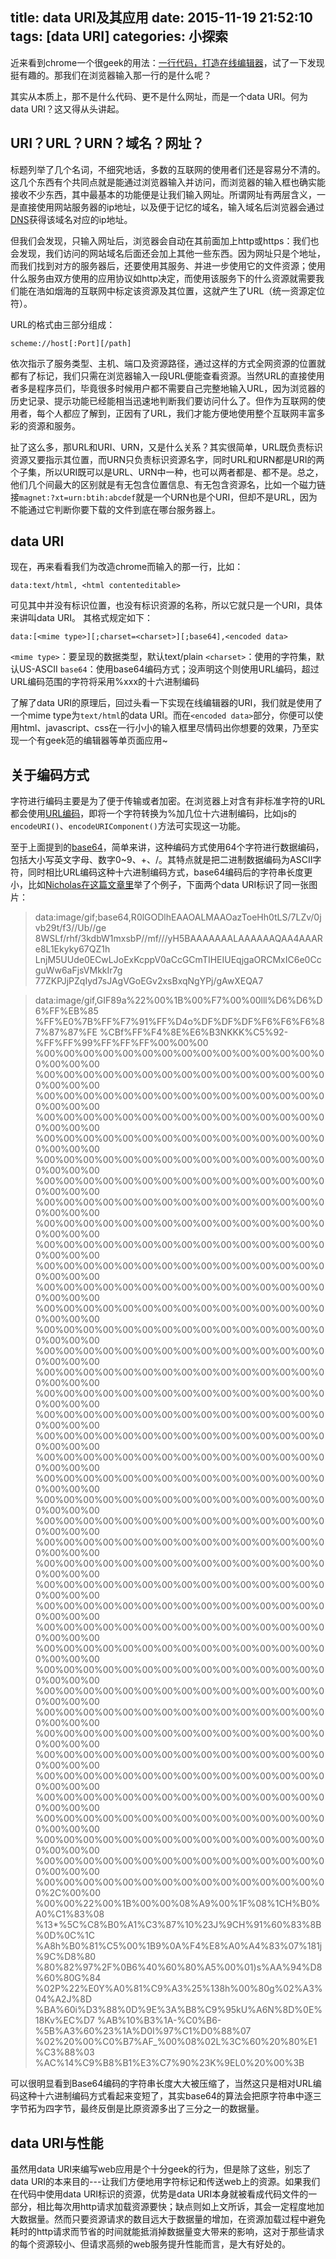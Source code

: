 title: data URI及其应用
date: 2015-11-19 21:52:10
tags: [data URI]
categories: 小探索
---
近来看到chrome一个很geek的用法：[一行代码，打造在线编辑器](http://segmentfault.com/a/1190000003974992)，试了一下发现挺有趣的。那我们在浏览器输入那一行的是什么呢？

其实从本质上，那不是什么代码、更不是什么网址，而是一个data URI。何为data URI？这又得从头讲起。

## URI？URL？URN？域名？网址？
标题列举了几个名词，不细究地话，多数的互联网的使用者们还是容易分不清的。这几个东西有个共同点就是能通过浏览器输入并访问，而浏览器的输入框也确实能接收不少东西，其中最基本的功能便是让我们输入网址。所谓网址有两层含义，一是直接使用网站服务器的ip地址，以及便于记忆的域名，输入域名后浏览器会通过[DNS](http://baike.baidu.com/link?url=Rw7i5mMRGozENS5lb07V3_4DMG62Eg0Tub0gXsWWGu8eUuuzHeShizHwtBfbrbWlPqlATMdj8v8aCbMl4vMNhCs7j0rdGCc_Me23voqAMfu)获得该域名对应的ip地址。

但我们会发现，只输入网址后，浏览器会自动在其前面加上http或https：我们也会发现，我们访问的网站域名后面还会加上其他一些东西。因为网址只是个地址，而我们找到对方的服务器后，还要使用其服务、并进一步使用它的文件资源；使用什么服务由双方使用的应用协议如http决定，而使用该服务下的什么资源就需要我们能在浩如烟海的互联网中标定该资源及其位置，这就产生了URL（统一资源定位符）。

URL的格式由三部分组成：

`scheme://host[:Port][/path]`

依次指示了服务类型、主机、端口及资源路径，通过这样的方式全网资源的位置就都有了标记，我们只需在浏览器输入一段URL便能查看资源。当然URL的直接使用者多是程序员们，毕竟很多时候用户都不需要自己完整地输入URL，因为浏览器的历史记录、提示功能已经能相当迅速地判断我们要访问什么了。但作为互联网的使用者，每个人都应了解到，正因有了URL，我们才能方便地使用整个互联网丰富多彩的资源和服务。

扯了这么多，那URL和URI、URN，又是什么关系？其实很简单，URL既负责标识资源又要指示其位置，而URN只负责标识资源名字，同时URL和URN都是URI的两个子集，所以URI既可以是URL、URN中一种，也可以两者都是、都不是。总之，他们几个间最大的区别就是有无包含位置信息、有无包含资源名，比如一个磁力链接`magnet:?xt=urn:btih:abcdef`就是一个URN也是个URI，但却不是URL，因为不能通过它判断你要下载的文件到底在哪台服务器上。

## data URI
现在，再来看看我们为改造chrome而输入的那一行，比如：

`data:text/html, <html contenteditable>`

可见其中并没有标识位置，也没有标识资源的名称，所以它就只是一个URI，具体来讲叫data URI。
其格式规定如下：

`data:[<mime type>][;charset=<charset>][;base64],<encoded data>`

`<mime type>`：要呈现的数据类型，默认text/plain
`<charset>`：使用的字符集，默认US-ASCII
`base64`：使用base64编码方式；没声明这个则使用URL编码，超过URL编码范围的字符将采用%xxx的十六进制编码

了解了data URI的原理后，回过头看一下实现在线编辑器的URI，我们就是使用了一个mime type为`text/html`的data URI。而在`<encoded data>`部分，你便可以使用html、javascript、css在一行小小的输入框里尽情码出你想要的效果，乃至实现一个有geek范的编辑器等单页面应用~

## 关于编码方式
字符进行编码主要是为了便于传输或者加密。在浏览器上对含有非标准字符的URL都会使用[URL编码](http://www.w3school.com.cn/tags/html_ref_urlencode.html)，即将一个字符转换为%加几位十六进制编码，比如js的`encodeURI()`、`encodeURIComponent()`方法可实现这一功能。

至于上面提到的[base64](http://baike.baidu.com/link?url=BYobOxN-7CaLqIoOKEJ-VuhROauJQPm2OapEWaacf37G786QdIFqMJcwI6QnklvvOzIaC9QCPc5pD0mOcS0sYq)，简单来讲，这种编码方式使用64个字符进行数据编码，包括大小写英文字母、数字0~9、+、/。其特点就是把二进制数据编码为ASCII字符，同时相比URL编码这种十六进制编码方式，base64编码后的字符串长度更小，比如[Nicholas在这篇文章里](https://www.nczonline.net/blog/2009/10/27/data-uris-explained/)举了个例子，下面两个data URI标识了同一张图片：

>data:image/gif;base64,R0lGODlhEAAOALMAAOazToeHh0tLS/7LZv/0jvb29t/f3//Ub//ge
8WSLf/rhf/3kdbW1mxsbP//mf///yH5BAAAAAAALAAAAAAQAA4AAARe8L1Ekyky67QZ1h
LnjM5UUde0ECwLJoExKcppV0aCcGCmTIHEIUEqjgaORCMxIC6e0CcguWw6aFjsVMkkIr7g
77ZKPJjPZqIyd7sJAgVGoEGv2xsBxqNgYPj/gAwXEQA7

>data:image/gif,GIF89a%22%00%1B%00%F7%00%00lll%D6%D6%D6%FF%EB%85
%FF%E0%7B%FF%F7%91%FF%D4o%DF%DF%DF%F6%F6%F6%87%87%87%FE
%CBf%FF%F4%8E%E6%B3NKKK%C5%92-%FF%FF%99%FF%FF%FF%00%00%00
%00%00%00%00%00%00%00%00%00%00%00%00%00%00%00%00%00%00
%00%00%00%00%00%00%00%00%00%00%00%00%00%00%00%00%00%00
%00%00%00%00%00%00%00%00%00%00%00%00%00%00%00%00%00%00
%00%00%00%00%00%00%00%00%00%00%00%00%00%00%00%00%00%00
%00%00%00%00%00%00%00%00%00%00%00%00%00%00%00%00%00%00
%00%00%00%00%00%00%00%00%00%00%00%00%00%00%00%00%00%00
%00%00%00%00%00%00%00%00%00%00%00%00%00%00%00%00%00%00
%00%00%00%00%00%00%00%00%00%00%00%00%00%00%00%00%00%00
%00%00%00%00%00%00%00%00%00%00%00%00%00%00%00%00%00%00
%00%00%00%00%00%00%00%00%00%00%00%00%00%00%00%00%00%00
%00%00%00%00%00%00%00%00%00%00%00%00%00%00%00%00%00%00
%00%00%00%00%00%00%00%00%00%00%00%00%00%00%00%00%00%00
%00%00%00%00%00%00%00%00%00%00%00%00%00%00%00%00%00%00
%00%00%00%00%00%00%00%00%00%00%00%00%00%00%00%00%00%00
%00%00%00%00%00%00%00%00%00%00%00%00%00%00%00%00%00%00
%00%00%00%00%00%00%00%00%00%00%00%00%00%00%00%00%00%00
%00%00%00%00%00%00%00%00%00%00%00%00%00%00%00%00%00%00
%00%00%00%00%00%00%00%00%00%00%00%00%00%00%00%00%00%00
%00%00%00%00%00%00%00%00%00%00%00%00%00%00%00%00%00%00
%00%00%00%00%00%00%00%00%00%00%00%00%00%00%00%00%00%00
%00%00%00%00%00%00%00%00%00%00%00%00%00%00%00%00%00%00
%00%00%00%00%00%00%00%00%00%00%00%00%00%00%00%00%00%00
%00%00%00%00%00%00%00%00%00%00%00%00%00%00%00%00%00%00
%00%00%00%00%00%00%00%00%00%00%00%00%00%00%00%00%00%00
%00%00%00%00%00%00%00%00%00%00%00%00%00%00%00%00%00%00
%00%00%00%00%00%00%00%00%00%00%00%00%00%00%00%00%00%00
%00%00%00%00%00%00%00%00%00%00%00%00%00%00%00%00%00%00
%00%00%00%00%00%00%00%00%00%00%00%00%00%00%00%00%00%00
%00%00%00%00%00%00%00%00%00%00%00%00%00%00%00%00%00%00
%00%00%00%00%00%00%00%00%00%00%00%00%00%00%00%00%00%00
%00%00%00%00%00%00%00%00%00%00%00%00%00%00%00%00%00%00
%00%00%00%00%00%00%00%00%00%00%00%00%00%00%00%00%00%00
%00%00%00%00%00%00%00%00%00%00%00%00%00%00%00%00%00%00
%00%00%00%00%00%00%00%00%00%00%00%00%00%00%00%00%00%00
%00%00%00%00%00%00%00%00%00%00%00%00%00%00%00%00%00%00
%00%00%00%00%00%00%00%00%00%00%00%00%00%00%00%00%00%00
%00%00%00%00%00%00%00%00%00%00%00%00%00%00%00%00%00%00
%00%00%00%00%00%00%00%00%00%00%00%00%00%00%00%00%00%00
%00%00%00%00%00%00%00%00%00%00%00%00%00%00%00%00%00%00
%00%00%00%00%00%00%00%00%00%00%00%00%00%00%00%2C%00%00
%00%00%22%00%1B%00%00%08%A9%00%1F%08%1CH%B0%A0%C1%83%08
%13*%5C%C8%B0%A1%C3%87%10%23J%9CH%91%60%83%8B%0D%0C%1C
%A8h%B0%81%C5%00%1B9%0A%F4%E8%A0%A4%83%07%181j%9C%D8%80
%80%82%97%2F%0B6%40%60%80%A5%00%01)s%AA%94%D8%60%80G%84
%02P%22%E0Y%A0%81%C9%A3%25%138h%00%80g%02%A3%04%A2J%8D
%BA%60i%D3%88%0D%9E%3A%B8%C9%95kU%A6N%8D%0E%18Kv%EC%D7
%AB%10%B3%1A-%C0%B6-%5B%A3%60%23%1A%D0I%97%C1%D0%88%07
%02%20%00%C0%B7%AF_%00%08%02L%3C%60%20%80%E1%C3%88%03
%AC%14%C9%B8%B1%E3%C7%90%23K%9EL0%20%00%3B

可以很明显看到Base64编码的字符串长度大大被压缩了，当然这只是相对URL编码这种十六进制编码方式看起来变短了，其实base64的算法会把原字符串中逐三字节拓为四字节，最终反倒是比原资源多出了三分之一的数据量。

## data URI与性能
虽然用data URI来编写web应用是个十分geek的行为，但是除了这些，别忘了data URI的本来目的---让我们方便地用字符标记和传送web上的资源。如果我们在代码中使用data URI标识的资源，优势是data URI本身就被看成代码文件的一部分，相比每次用http请求加载资源要快；缺点则如上文所诉，其会一定程度地加大数据量。然而只要资源请求的数目远大于数据量的增加，在资源加载过程中避免耗时的http请求而节省的时间就能抵消掉数据量变大带来的影响，这对于那些请求的每个资源较小、但请求高频的web服务提升性能而言，是大有好处的。
